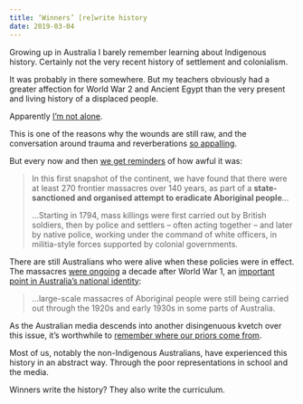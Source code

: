 ```yaml
---
title: ‘Winners’ [re]write history
date: 2019-03-04
---
```


<!--kg-card-begin: html--><p>Growing up in Australia I barely remember learning about Indigenous history. Certainly not the very recent history of settlement and colonialism.</p>
<p>It was probably in there somewhere. But my teachers obviously had a greater affection for World War 2 and Ancient Egypt than the very present and living history of a displaced people.</p>
<p>Apparently <a href="https://twitter.com/DrDemography/status/1102421503839072256?s=20" target="_blank" rel="noopener noreferrer">I&#8217;m not alone</a>.</p>
<p>This is one of the reasons why the wounds are still raw, and the conversation around trauma and reverberations <a href="https://www.mamamia.com.au/kyle-sandilands-says-academics-are-rewriting-history/" target="_blank" rel="noopener noreferrer">so appalling</a>.</p>
<p>But every now and then <a href="https://www.theguardian.com/australia-news/2019/mar/04/the-killing-times-the-massacres-of-aboriginal-people-australia-must-confront" target="_blank" rel="noopener noreferrer">we get reminders</a> of how awful it was:</p>
<blockquote><p>In this first snapshot of the continent, we have found that there were at least 270 frontier massacres over 140 years, as part of a <strong>state-sanctioned and organised attempt to eradicate Aboriginal people</strong>&#8230;</p>
<p>&#8230;Starting in 1794, mass killings were first carried out by British soldiers, then by police and settlers – often acting together – and later by native police, working under the command of white officers, in militia-style forces supported by colonial governments.</p></blockquote>
<p>There are still Australians who were alive when these policies were in effect. The massacres <a href="https://theconversation.com/amp/of-course-australia-was-invaded-massacres-happened-here-less-than-90-years-ago-55377" target="_blank" rel="noopener noreferrer">were ongoing</a> a decade after World War 1, an <a href="https://tasa.org.au/wp-content/uploads/2011/05/Donoghue-Jed-Session-13.pdf" target="_blank" rel="noopener noreferrer">important point in Australia&#8217;s national identity</a>:</p>
<blockquote><p>&#8230;large-scale massacres of Aboriginal people were still being carried out through the 1920s and early 1930s in some parts of Australia.</p></blockquote>
<p>As the Australian media descends into another disingenuous kvetch over this issue, it&#8217;s worthwhile to <a href="__GHOST_URL__/its-about-who-you-know-and-trust/" target="_blank" rel="noopener noreferrer">remember where our priors come from</a>.</p>
<p>Most of us, notably the non-Indigenous Australians, have experienced this history in an abstract way. Through the poor representations in school and the media.</p>
<p>Winners write the history? They also write the curriculum.</p>
<!--kg-card-end: html-->